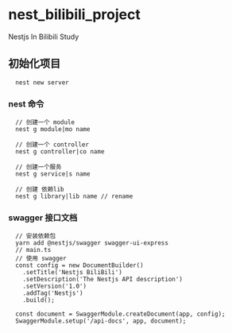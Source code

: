 # nest_bilibili_project
Nestjs In Bilibili Study

## 初始化项目

```
  nest new server
```

### nest 命令

```
  // 创建一个 module
  nest g module|mo name

  // 创建一个 controller
  nest g controller|co name

  // 创建一个服务
  nest g service|s name

  // 创建 依赖lib
  nest g library|lib name // rename
```


### swagger 接口文档

```
  // 安装依赖包
  yarn add @nestjs/swagger swagger-ui-express
  // main.ts
  // 使用 swagger
  const config = new DocumentBuilder()
    .setTitle('Nestjs BiliBili')
    .setDescription('The Nestjs API description')
    .setVersion('1.0')
    .addTag('Nestjs')
    .build();

  const document = SwaggerModule.createDocument(app, config);
  SwaggerModule.setup('/api-docs', app, document);
  
```
